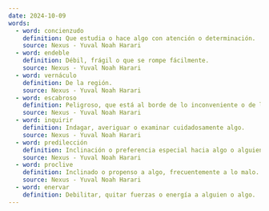 ```yaml
---
date: 2024-10-09
words:
  - word: concienzudo
    definition: Que estudia o hace algo con atención o determinación.
    source: Nexus - Yuval Noah Harari
  - word: endeble
    definition: Débil, frágil o que se rompe fácilmente.
    source: Nexus - Yuval Noah Harari
  - word: vernáculo
    definition: De la región.
    source: Nexus - Yuval Noah Harari
  - word: escabroso
    definition: Peligroso, que está al borde de lo inconveniente o de lo inmoral.
    source: Nexus - Yuval Noah Harari
  - word: inquirir
    definition: Indagar, averiguar o examinar cuidadosamente algo.
    source: Nexus - Yuval Noah Harari
  - word: predilección
    definition: Inclinación o preferencia especial hacia algo o alguien.
    source: Nexus - Yuval Noah Harari
  - word: proclive
    definition: Inclinado o propenso a algo, frecuentemente a lo malo.
    source: Nexus - Yuval Noah Harari
  - word: enervar
    definition: Debilitar, quitar fuerzas o energía a alguien o algo.
---
```


